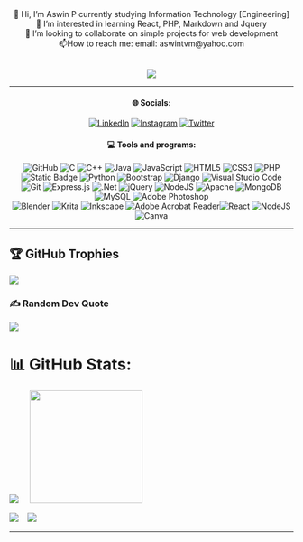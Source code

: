 
<div align="center">
 👋 Hi, I’m Aswin P currently studying Information Technology [Engineering]<br>
 🌱 I’m interested in learning React, PHP, Markdown and Jquery <br>
 💞️ I’m looking to collaborate on simple projects for web development <br>
 📫How to reach me:  email: aswintvm@yahoo.com <br> <br>
 
 [![](https://visitcount.itsvg.in/api?id=Aswinblitz&label=Profile%20Views&color=3&pretty=true)](https://visitcount.itsvg.in)
</div>

---

<div align="center">

#### 🌐 Socials:
[![LinkedIn](https://img.shields.io/badge/LinkedIn-%230077B5.svg?logo=linkedin&logoColor=white)](https://www.linkedin.com/in/aswin-p-446168206) [![Instagram](https://img.shields.io/badge/Instagram-%23E4405F.svg?logo=Instagram&logoColor=white)](https://instagram.com/aswin.blitz)  [![Twitter](https://img.shields.io/badge/Twitter|X-%231DA1F2.svg?logo=Twitter&logoColor=white)](https://x.com/aswin_blitz)

<div align="center">

#### 💻 Tools and programs:

![GitHub](https://img.shields.io/badge/github-%23121011.svg?&logo=github&logoColor=white) ![C](https://img.shields.io/badge/c-%2300599C.svg?&logo=c&logoColor=white) ![C++](https://img.shields.io/badge/c++-%2300599C.svg?&logo=c%2B%2B&logoColor=white) ![Java](https://img.shields.io/badge/java-%23ED8B00.svg?&logo=openjdk&logoColor=white) ![JavaScript](https://img.shields.io/badge/javascript-%23323330.svg?&logo=javascript&logoColor=%23F7DF1E) ![HTML5](https://img.shields.io/badge/html5-%23E34F26.svg?&logo=html5&logoColor=white) ![CSS3](https://img.shields.io/badge/css3-%231572B6.svg?&logo=css3&logoColor=white) ![PHP](https://img.shields.io/badge/php-%23777BB4.svg?&logo=php&logoColor=white) ![Static Badge](https://img.shields.io/badge/xampp-%23fb7a24) ![Python](https://img.shields.io/badge/python-3670A0?&logo=python&logoColor=ffdd54) ![Bootstrap](https://img.shields.io/badge/bootstrap-%238511FA.svg?&logo=bootstrap&logoColor=white) ![Django](https://img.shields.io/badge/django-%23092E20.svg?&logo=django&logoColor=white) ![Visual Studio Code](https://img.shields.io/badge/Visual%20Studio%20Code-0078d7.svg?logo=visual-studio-code&logoColor=white) <br> ![Git](https://img.shields.io/badge/git-%23F05033.svg?&logo=git&logoColor=white) ![Express.js](https://img.shields.io/badge/express.js-%23404d59.svg?&logo=express&logoColor=%2361DAFB) ![.Net](https://img.shields.io/badge/.NET-5C2D91?&logo=.net&logoColor=white) ![jQuery](https://img.shields.io/badge/jquery-%230769AD.svg?&logo=jquery&logoColor=white) ![NodeJS](https://img.shields.io/badge/node.js-6DA55F?&logo=node.js&logoColor=white) ![Apache](https://img.shields.io/badge/apache-%23D42029.svg?&logo=apache&logoColor=white) ![MongoDB](https://img.shields.io/badge/MongoDB-%234ea94b.svg?&logo=mongodb&logoColor=white) ![MySQL](https://img.shields.io/badge/mysql-%2300000f.svg?&logo=mysql&logoColor=white) ![Adobe Photoshop](https://img.shields.io/badge/adobe%20photoshop-%2331A8FF.svg?&logo=adobe%20photoshop&logoColor=white) <br> ![Blender](https://img.shields.io/badge/blender-%23F5792A.svg?&logo=blender&logoColor=white) ![Krita](https://img.shields.io/badge/Krita-203759?&logo=krita&logoColor=EEF37B) ![Inkscape](https://img.shields.io/badge/Inkscape-e0e0e0?&logo=inkscape&logoColor=080A13) ![Adobe Acrobat Reader](https://img.shields.io/badge/Adobe%20Acrobat-EC1C24.svg?&logo=Adobe%20Acrobat%20Reader&logoColor=white)![React](https://img.shields.io/badge/react-%2320232a.svg?&logo=react&logoColor=%2361DAFB) ![NodeJS](https://img.shields.io/badge/node.js-6DA55F?&logo=node.js&logoColor=white) ![Canva](https://img.shields.io/badge/Canva-%2300C4CC.svg?&logo=Canva&logoColor=white)
</div>

---

</div>

## 🏆 GitHub Trophies
![](https://github-profile-trophy.vercel.app/?username=Aswin-2002&theme=radical&no-frame=true&no-bg=false&margin-w=4)


### ✍️ Random Dev Quote
![](https://quotes-github-readme.vercel.app/api?type=horizontal&theme=radical) 

<!-- Proudly created with GPRM ( https://gprm.itsvg.in ) -->
# 📊 GitHub Stats:
![](https://github-readme-stats.vercel.app/api?username=Aswin-2002&theme=dark&hide_border=false&include_all_commits=false&count_private=false) &nbsp;&nbsp;&nbsp;
<img src="https://media.tenor.com/YbmQHDSJvbkAAAAC/thumbs-up-hacker.gif"  height="200">

![](https://github-readme-streak-stats.herokuapp.com/?user=Aswin-2002&theme=dark&hide_border=false)&nbsp;&nbsp;&nbsp;
![](https://github-readme-stats.vercel.app/api/top-langs/?username=Aswin-2002&theme=dark&hide_border=false&include_all_commits=false&count_private=false&layout=compact)  

---
